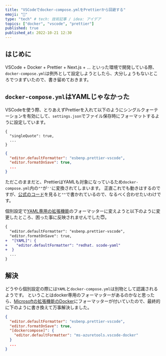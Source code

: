 ```yaml
---
title: "VSCodeでdocker-compose.ymlをPrettierから回避する"
emoji: "🙈"
type: "tech" # tech: 技術記事 / idea: アイデア
topics: ["docker", "vscode", "prettier"]
published: true
published_at: 2022-10-21 12:30
---
```


## はじめに

VSCode + Docker + Prettier + Next.js + ... といった環境で開発している際、`docker-compose.yml`は例外として設定しようとしたら、大分しょうもないところでつまずいたので、書き留めておきます。

## `docker-compose.yml`はYAMLじゃなかった

VSCodeを使う際、とりあえずPrettierを入れて以下のようにシングルクォーテーションを有効にして、`settings.json`でファイル保存時にフォーマットするように設定しています。

```json:.prettierrc
{
  "singleQuote": true,
  ...
}
```

```json:.vscode/settings.json
{
  "editor.defaultFormatter": "esbenp.prettier-vscode",
  "editor.formatOnSave": true,
  ...
}
```

ただこのままだと、PrettierはYAMLも対象になっているため`docker-compose.yml`内の`""`が`''`に変換されてしまいます。
正直これでも動きはするのですが、[公式のコード](https://docs.docker.com/compose/)を見ると`""`で書かれているので、なるべく合わせたいわけです。

個別設定で[YAML専用の拡張機能](https://marketplace.visualstudio.com/items?itemName=redhat.vscode-yaml)のフォーマッターに変えようと以下のように変更したところ、困った事に反映されませんでした😇。

```diff json:.vscode/settings.json
{
  "editor.defaultFormatter": "esbenp.prettier-vscode",
  "editor.formatOnSave": true,
+  "[YAML]": {
+    "editor.defaultFormatter": "redhat. scode-yaml"
+  }
  ...
}
```

## 解決

どうやら個別設定の際には`YAML`と`docker-compose.yml`は別物として認識されるようです。
ということはdocker専用のフォーマッターがあるのかなと思ったら、[Microsoftの拡張機能のDocker](https://marketplace.visualstudio.com/items?itemName=ms-azuretools.vscode-docker)にフォーマッターが付いていたので、最終的に下のように書き換えて万事解決しました。

```json:.vscode/settings.json
{
  "editor.defaultFormatter": "esbenp.prettier-vscode",
  "editor.formatOnSave": true,
  "[dockercompose]": {
    "editor.defaultFormatter": "ms-azuretools.vscode-docker"
  }
  ...
}
```
